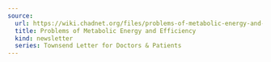 ```yaml
---
source:
  url: https://wiki.chadnet.org/files/problems-of-metabolic-energy-and-efficiency.pdf
  title: Problems of Metabolic Energy and Efficiency
  kind: newsletter
  series: Townsend Letter for Doctors & Patients
---
```

